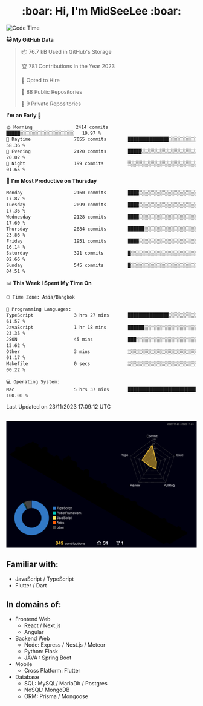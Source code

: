 <h1 align="center"> :boar: Hi, I'm MidSeeLee :boar:</h1>
 
<!--START_SECTION:waka-->
![Code Time](http://img.shields.io/badge/Code%20Time-1%2C161%20hrs%2018%20mins-blue)

**🐱 My GitHub Data** 

> 📦 76.7 kB Used in GitHub's Storage 
 > 
> 🏆 781 Contributions in the Year 2023
 > 
> 💼 Opted to Hire
 > 
> 📜 88 Public Repositories 
 > 
> 🔑 9 Private Repositories 
 > 
**I'm an Early 🐤** 

```text
🌞 Morning                2414 commits        █████░░░░░░░░░░░░░░░░░░░░   19.97 % 
🌆 Daytime                7055 commits        ███████████████░░░░░░░░░░   58.36 % 
🌃 Evening                2420 commits        █████░░░░░░░░░░░░░░░░░░░░   20.02 % 
🌙 Night                  199 commits         ░░░░░░░░░░░░░░░░░░░░░░░░░   01.65 % 
```
📅 **I'm Most Productive on Thursday** 

```text
Monday                   2160 commits        ████░░░░░░░░░░░░░░░░░░░░░   17.87 % 
Tuesday                  2099 commits        ████░░░░░░░░░░░░░░░░░░░░░   17.36 % 
Wednesday                2128 commits        ████░░░░░░░░░░░░░░░░░░░░░   17.60 % 
Thursday                 2884 commits        ██████░░░░░░░░░░░░░░░░░░░   23.86 % 
Friday                   1951 commits        ████░░░░░░░░░░░░░░░░░░░░░   16.14 % 
Saturday                 321 commits         █░░░░░░░░░░░░░░░░░░░░░░░░   02.66 % 
Sunday                   545 commits         █░░░░░░░░░░░░░░░░░░░░░░░░   04.51 % 
```


📊 **This Week I Spent My Time On** 

```text
🕑︎ Time Zone: Asia/Bangkok

💬 Programming Languages: 
TypeScript               3 hrs 27 mins       ███████████████░░░░░░░░░░   61.57 % 
JavaScript               1 hr 18 mins        ██████░░░░░░░░░░░░░░░░░░░   23.35 % 
JSON                     45 mins             ███░░░░░░░░░░░░░░░░░░░░░░   13.62 % 
Other                    3 mins              ░░░░░░░░░░░░░░░░░░░░░░░░░   01.17 % 
Makefile                 0 secs              ░░░░░░░░░░░░░░░░░░░░░░░░░   00.22 % 

💻 Operating System: 
Mac                      5 hrs 37 mins       █████████████████████████   100.00 % 
```


 Last Updated on 23/11/2023 17:09:12 UTC
<!--END_SECTION:waka-->

##

![](./profile-3d-contrib/profile-night-rainbow.svg)

## Familiar with:
- JavaScript / TypeScript
- Flutter / Dart

## In domains of:
- Frontend Web
  - React / Next.js
  - Angular
- Backend Web
  - Node: Express / Nest.js / Meteor
  - Python: Flask
  - JAVA : Spring Boot
- Mobile
  - Cross Platform: Flutter
- Database
  - SQL: MySQL/ MariaDb / Postgres
  - NoSQL: MongoDB
  - ORM: Prisma / Mongoose
